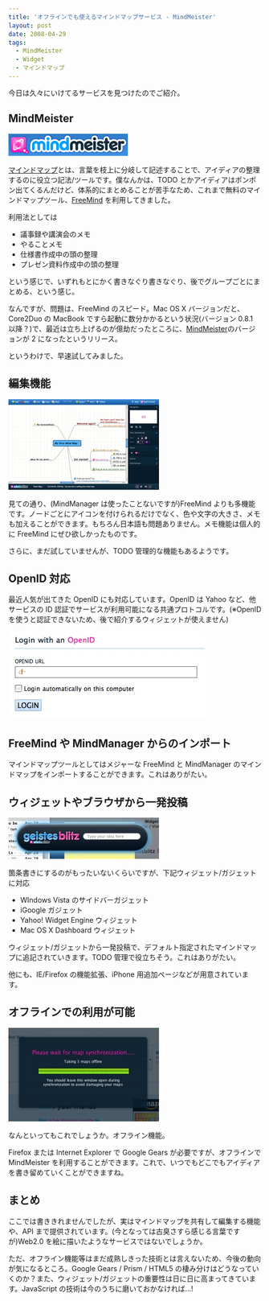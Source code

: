 ```yaml
---
title: 'オフラインでも使えるマインドマップサービス - MindMeister'
layout: post
date: 2008-04-29
tags:
  - MindMeister
  - Widget
  - マインドマップ
---
```


今日は久々にいけてるサービスを見つけたのでご紹介。

## MindMeister

[![mindmeister_logo](/images/2008/04/mindmeister_logo.gif)](http://www.mindmeister.com/)

[マインドマップ](http://ja.wikipedia.org/wiki/マインドマップ)とは、言葉を枝上に分岐して記述することで、アイディアの整理するのに役立つ記法/ツールです。僕なんかは、TODO とかアイディアはポンポン出てくるんだけど、体系的にまとめることが苦手なため、これまで無料のマインドマップツール、[FreeMind](http://www.freemind-club.com/) を利用してきました。

利用法としては

* 議事録や講演会のメモ
* やることメモ
* 仕様書作成中の頭の整理
* プレゼン資料作成中の頭の整理

という感じで、いずれもとにかく書きなぐり書きなぐり、後でグループごとにまとめる、という感じ。

なんですが、問題は、FreeMind のスピード。Mac OS X バージョンだと、Core2Duo の MacBook ですら起動に数分かかるという状況(バージョン 0.8.1 以降？)で、最近は立ち上げるのが億劫だったところに、[MindMeister](http://www.mindmeister.com/)のバージョンが 2 になったというリリース。

というわけで、早速試してみました。

## 編集機能

![mindmeister](/images/2008/04/mindmeister-300x180.jpg)

見ての通り、(MindManager は使ったことないですが)FreeMind よりも多機能です。ノードごとにアイコンを付けられるだけでなく、色や文字の大きさ、メモも加えることができます。もちろん日本語も問題ありません。メモ機能は個人的に FreeMind にぜひ欲しかったものです。

さらに、まだ試していませんが、TODO 管理的な機能もあるようです。

## OpenID 対応

最近人気が出てきた OpenID にも対応しています。OpenID は Yahoo など、他サービスの ID 認証でサービスが利用可能になる共通プロトコルです。(※OpenID を使うと認証できないため、後で紹介するウィジェットが使えません)

![mindmeister_openid](/images/2008/04/mindmeister_openid.jpg)

## FreeMind や MindManager からのインポート

マインドマップツールとしてはメジャーな FreeMind と MindManager のマインドマップをインポートすることができます。これはありがたい。

## ウィジェットやブラウザから一発投稿

![mindmeister_widget](/images/2008/04/mindmeister_widget-300x82.jpg)

箇条書きにするのがもったいないくらいですが、下記ウィジェット/ガジェットに対応

* WIndows Vista のサイドバーガジェット
* iGoogle ガジェット
* Yahoo! Widget Engine ウィジェット
* Mac OS X Dashboard ウィジェット

ウィジェット/ガジェットから一発投稿で、デフォルト指定されたマインドマップに追記されていきます。TODO 管理で役立ちそう。これはありがたい。

他にも、IE/Firefox の機能拡張、iPhone 用追加ページなどが用意されています。

## オフラインでの利用が可能

![mindmeister_offline](/images/2008/04/mindmeister_offline-300x186.jpg)

なんといってもこれでしょうか。オフライン機能。

Firefox または Internet Explorer で Google Gears が必要ですが、オフラインで MindMeister を利用することができます。これで、いつでもどこでもアイディアを書き留めていくことができますね。

## まとめ

ここでは書ききれませんでしたが、実はマインドマップを共有して編集する機能や、API まで提供されています。(今となっては古臭さすら感じる言葉ですが)Web2.0 を絵に描いたようなサービスではないでしょうか。

ただ、オフライン機能等はまだ成熟しきった技術とは言えないため、今後の動向が気になるところ。Google Gears / Prism / HTML5 の棲み分けはどうなっていくのか？また、ウィジェット/ガジェットの重要性は日に日に高まってきています。JavaScript の技術は今のうちに磨いておかなければ&#8230;!
